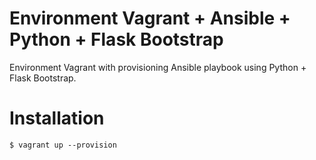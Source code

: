 # Environment Vagrant + Ansible + Python + Flask Bootstrap
Environment Vagrant with provisioning Ansible playbook using Python + Flask Bootstrap.

# Installation
``
$ vagrant up --provision
``

